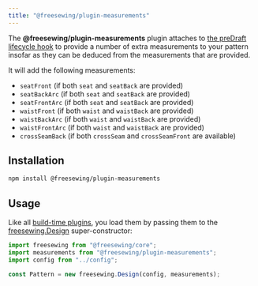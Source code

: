 ```yaml
---
title: "@freesewing/plugin-measurements"
---
```


The **@freesewing/plugin-measurements** plugin attaches
to [the preDraft lifecycle hook](/reference/api/hooks/predraft) to
provide a number of extra measurements to your pattern insofar as
they can be deduced from the measurements that are provided.

It will add the following measurements:

-   `seatFront` (if both `seat` and `seatBack` are provided)
-   `seatBackArc` (if both `seat` and `seatBack` are provided)
-   `seatFrontArc` (if both `seat` and `seatBack` are provided)
-   `waistFront` (if both `waist` and `waistBack` are provided)
-   `waistBackArc` (if both `waist` and `waistBack` are provided)
-   `waistFrontArc` (if both `waist` and `waistBack` are provided)
-   `crossSeamBack` (if both `crossSeam` and `crossSeamFront` are available)

## Installation

```sh
npm install @freesewing/plugin-measurements
```

## Usage

Like all [build-time plugins](/guides/plugins/types-of-plugins#build-time-plugins), you
load them by passing them to the [freesewing.Design](/reference/api/design) super-constructor:

```js
import freesewing from "@freesewing/core";
import measurements from "@freesewing/plugin-measurements";
import config from "../config";

const Pattern = new freesewing.Design(config, measurements);
```
